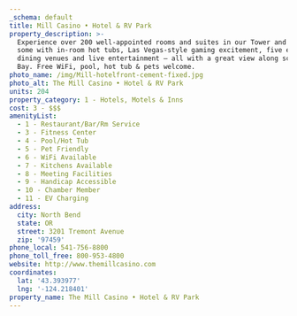 ```yaml
---
_schema: default
title: Mill Casino • Hotel & RV Park
property_description: >-
  Experience over 200 well-appointed rooms and suites in our Tower and Lodge,
  some with in-room hot tubs, Las Vegas-style gaming excitement, five excellent
  dining venues and live entertainment – all with a great view along scenic Coos
  Bay. Free WiFi, pool, hot tub & pets welcome.
photo_name: /img/Mill-hotelfront-cement-fixed.jpg
photo_alt: The Mill Casino • Hotel & RV Park
units: 204
property_category: 1 - Hotels, Motels & Inns
cost: 3 - $$$
amenityList:
  - 1 - Restaurant/Bar/Rm Service
  - 3 - Fitness Center
  - 4 - Pool/Hot Tub
  - 5 - Pet Friendly
  - 6 - WiFi Available
  - 7 - Kitchens Available
  - 8 - Meeting Facilities
  - 9 - Handicap Accessible
  - 10 - Chamber Member
  - 11 - EV Charging
address:
  city: North Bend
  state: OR
  street: 3201 Tremont Avenue
  zip: '97459'
phone_local: 541-756-8800
phone_toll_free: 800-953-4800
website: http://www.themillcasino.com
coordinates:
  lat: '43.393977'
  lng: '-124.218401'
property_name: The Mill Casino • Hotel & RV Park
---
```

